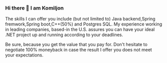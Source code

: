 ### Hi there 👋 I am Komiljon
The skills I can offer you include (but not limited to) Java backend,Spring fremwork,Spring boot,C++(50%)  and Postgres SQL. My experience working in leading companies, based-in the U.S. assures you can have your ideal .NET project up and running according to your deadlines.


Be sure, because you get the value that you pay for. Don't hesitate to negotiate 100% moneyback in case the result I offer you does not meet your expectations.




<!--
**KomiljonDeveloper/KomiljonDeveloper** is a ✨ _special_ ✨ repository because its `README.md` (this file) appears on your GitHub profile.

Here are some ideas to get you started:

- 🔭 I’m currently working on ...
- 🌱 I’m currently learning ...
- 👯 I’m looking to collaborate on ...
- 🤔 I’m looking for help with ...
- 💬 Ask me about ...
- 📫 How to reach me: ...
- 😄 Pronouns: ...
- ⚡ Fun fact: ...
-->
